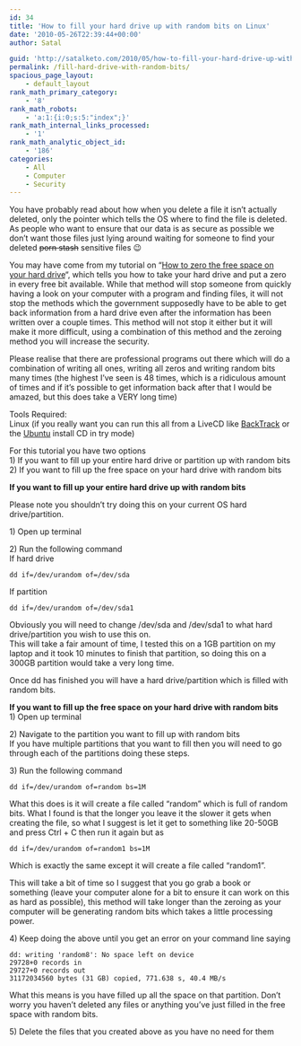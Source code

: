 ```yaml
---
id: 34
title: 'How to fill your hard drive up with random bits on Linux'
date: '2010-05-26T22:39:44+00:00'
author: Satal

guid: 'http://satalketo.com/2010/05/how-to-fill-your-hard-drive-up-with-random-bits/'
permalink: /fill-hard-drive-with-random-bits/
spacious_page_layout:
    - default_layout
rank_math_primary_category:
    - '8'
rank_math_robots:
    - 'a:1:{i:0;s:5:"index";}'
rank_math_internal_links_processed:
    - '1'
rank_math_analytic_object_id:
    - '186'
categories:
    - All
    - Computer
    - Security
---
```


You have probably read about how when you delete a file it isn’t actually deleted, only the pointer which tells the OS where to find the file is deleted. As people who want to ensure that our data is as secure as possible we don’t want those files just lying around waiting for someone to find your deleted <span style="text-decoration: line-through;">porn stash</span> sensitive files 😉

You may have come from my tutorial on “[How to zero the free space on your hard drive](https://samjenkins.com/zero-free-space-on-hard-drive/ "How to zero the free space on your hard drive on Linux")“, which tells you how to take your hard drive and put a zero in every free bit available. While that method will stop someone from quickly having a look on your computer with a program and finding files, it will not stop the methods which the government supposedly have to be able to get back information from a hard drive even after the information has been written over a couple times. This method will not stop it either but it will make it more difficult, using a combination of this method and the zeroing method you will increase the security.

Please realise that there are professional programs out there which will do a combination of writing all ones, writing all zeros and writing random bits many times (the highest I’ve seen is 48 times, which is a ridiculous amount of times and if it’s possible to get information back after that I would be amazed, but this does take a VERY long time)

Tools Required:  
Linux (if you really want you can run this all from a LiveCD like [BackTrack](http://www.backtrack-linux.org/) or the [Ubuntu](http://www.ubuntu.com/) install CD in try mode)

For this tutorial you have two options  
1\) If you want to fill up your entire hard drive or partition up with random bits  
2\) If you want to fill up the free space on your hard drive with random bits

**If you want to fill up your entire hard drive up with random bits**

Please note you shouldn’t try doing this on your current OS hard drive/partition.

1\) Open up terminal

2\) Run the following command  
If hard drive

```
dd if=/dev/urandom of=/dev/sda
```

If partition

```
dd if=/dev/urandom of=/dev/sda1
```

Obviously you will need to change /dev/sda and /dev/sda1 to what hard drive/partition you wish to use this on.  
This will take a fair amount of time, I tested this on a 1GB partition on my laptop and it took 10 minutes to finish that partition, so doing this on a 300GB partition would take a very long time.

Once dd has finished you will have a hard drive/partition which is filled with random bits.

**If you want to fill up the free space on your hard drive with random bits**  
1\) Open up terminal

2\) Navigate to the partition you want to fill up with random bits  
If you have multiple partitions that you want to fill then you will need to go through each of the partitions doing these steps.

3\) Run the following command

```
dd if=/dev/urandom of=random bs=1M
```

What this does is it will create a file called “random” which is full of random bits. What I found is that the longer you leave it the slower it gets when creating the file, so what I suggest is let it get to something like 20-50GB and press Ctrl + C then run it again but as

```
dd if=/dev/urandom of=random1 bs=1M
```

Which is exactly the same except it will create a file called “random1”.

This will take a bit of time so I suggest that you go grab a book or something (leave your computer alone for a bit to ensure it can work on this as hard as possible), this method will take longer than the zeroing as your computer will be generating random bits which takes a little processing power.

4\) Keep doing the above until you get an error on your command line saying

```
dd: writing 'random8': No space left on device
29728+0 records in
29727+0 records out
31172034560 bytes (31 GB) copied, 771.638 s, 40.4 MB/s
```

What this means is you have filled up all the space on that partition. Don’t worry you haven’t deleted any files or anything you’ve just filled in the free space with random bits.

5\) Delete the files that you created above as you have no need for them